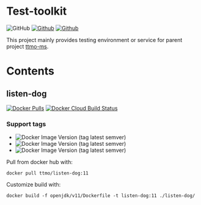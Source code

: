 # Test-toolkit

![GitHub](https://img.shields.io/github/license/ttmo-ms/test-toolkit)
[![Github](https://img.shields.io/badge/orginzation_project-TTMO_MS-brightgreen)](https://www.github.com/ttmo-ms)
[![Github](https://img.shields.io/badge/author-Jover_Zhang-brightgreen)](https://www.joverzhang.com)

This project mainly provides testing environment or service for parent project [ttmo-ms](https://www.github.com/ttmo-ms).

# Contents

## listen-dog

[![Docker Pulls](https://img.shields.io/docker/pulls/ttmo/listen-dog?logo=docker)](https://hub.docker.com/repository/docker/ttmo/listen-dog)
[![Docker Cloud Build Status](https://img.shields.io/docker/cloud/build/ttmo/listen-dog?logo=docker)](https://hub.docker.com/repository/docker/ttmo/listen-dog)



### Support tags

- ![Docker Image Version (tag latest semver)](https://img.shields.io/docker/v/_/openjdk/8?label=openjdk&logo=java)
- ![Docker Image Version (tag latest semver)](https://img.shields.io/docker/v/_/openjdk/11?label=openjdk&logo=java)
- ![Docker Image Version (tag latest semver)](https://img.shields.io/docker/v/_/openjdk/15?label=openjdk&logo=java)

Pull from docker hub with:
```shell script
docker pull ttmo/listen-dog:11
```

Customize build with:
```shell script
docker build -f openjdk/v11/Dockerfile -t listen-dog:11 ./listen-dog/
```
